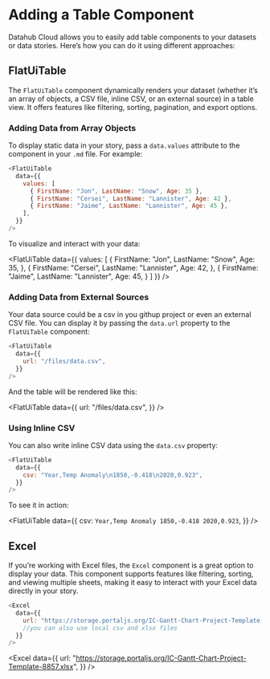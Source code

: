 # Adding a Table Component

Datahub Cloud allows you to easily add table components to your datasets or data stories. Here’s how you can do it using different approaches:

## FlatUiTable

The `FlatUiTable` component dynamically renders your dataset (whether it’s an array of objects, a CSV file, inline CSV, or an external source) in a table view. It offers features like filtering, sorting, pagination, and export options.

### Adding Data from Array Objects

To display static data in your story, pass a `data.values` attribute to the component in your `.md` file. For example:

```js
<FlatUiTable
  data={{
    values: [
      { FirstName: "Jon", LastName: "Snow", Age: 35 },
      { FirstName: "Cersei", LastName: "Lannister", Age: 42 },
      { FirstName: "Jaime", LastName: "Lannister", Age: 45 },
    ],
  }}
/>
```

To visualize and interact with your data:

<FlatUiTable
data={{
    values: [
      {
        FirstName: "Jon",
        LastName: "Snow",
        Age: 35,
      },
      {
        FirstName: "Cersei",
        LastName: "Lannister",
        Age: 42,
      },
      {
        FirstName: "Jaime",
        LastName: "Lannister",
        Age: 45,
      }
    ]
  }}
/>

### Adding Data from External Sources

Your data source could be a csv in you githup project or even an external CSV file. You can display it by passing the `data.url` property to the `FlatUiTable` component:

```js
<FlatUiTable
  data={{
    url: "/files/data.csv",
  }}
/>
```

And the table will be rendered like this:

<FlatUiTable
data={{
    url: "/files/data.csv",
  }}
/>

### Using Inline CSV

You can also write inline CSV data using the `data.csv` property:

```js
<FlatUiTable
  data={{
    csv: "Year,Temp Anomaly\n1850,-0.418\n2020,0.923",
  }}
/>
```

To see it in action:

<FlatUiTable
data={{
    csv: `
    Year,Temp Anomaly
    1850,-0.418
    2020,0.923
    `,
  }}
/>

## Excel

If you’re working with Excel files, the `Excel` component is a great option to display your data. This component supports features like filtering, sorting, and viewing multiple sheets, making it easy to interact with your Excel data directly in your story.

```js
<Excel
  data={{
    url: "https://storage.portaljs.org/IC-Gantt-Chart-Project-Template-8857.xlsx",
    //you can also use local csv and xlsx files
  }}
/>
```

<Excel
data={{
    url: "https://storage.portaljs.org/IC-Gantt-Chart-Project-Template-8857.xlsx",
  }}
/>
